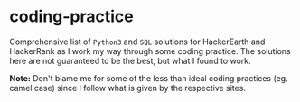 # coding-practice

Comprehensive list of `Python3` and `SQL` solutions for HackerEarth and HackerRank as I work my way through some coding practice. The solutions here are not guaranteed to be the best, but what I found to work.

**Note:** Don't blame me for some of the less than ideal coding practices (eg. camel case) since I follow what is given by the respective sites.
